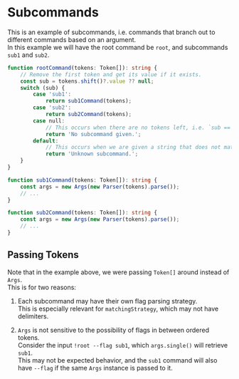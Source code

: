 # Subcommands

This is an example of subcommands, i.e. commands that branch out to different commands based on an argument.  
In this example we will have the root command be `root`, and subcommands `sub1` and `sub2`.  

```ts
function rootCommand(tokens: Token[]): string {
    // Remove the first token and get its value if it exists.
    const sub = tokens.shift()?.value ?? null;
    switch (sub) {
        case 'sub1':
            return sub1Command(tokens);
        case 'sub2':
            return sub2Command(tokens);
        case null:
            // This occurs when there are no tokens left, i.e. `sub == null`.
            return 'No subcommand given.';
        default:
            // This occurs when we are given a string that does not match the above.
            return 'Unknown subcommand.';
    }
}

function sub1Command(tokens: Token[]): string {
    const args = new Args(new Parser(tokens).parse());
    // ...
}

function sub2Command(tokens: Token[]): string {
    const args = new Args(new Parser(tokens).parse());
    // ...
}
```

## Passing Tokens

Note that in the example above, we were passing `Token[]` around instead of `Args`.  
This is for two reasons:

1. Each subcommand may have their own flag parsing strategy.  
This is especially relevant for `matchingStrategy`, which may not have delimiters.

2. `Args` is not sensitive to the possibility of flags in between ordered tokens.  
Consider the input `!root --flag sub1`, which `args.single()` will retrieve `sub1`.  
This may not be expected behavior, and the `sub1` command will also have `--flag` if the same `Args` instance is passed to it.  
